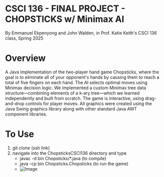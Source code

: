 # CSCI 136 - FINAL PROJECT - CHOPSTICKS w/ Minimax AI
By Emmanuel Ekpenyong and John Walden, in Prof. Katie Keith's CSCI 136 class, Spring 2025

# Overview

A Java implementation of the two-player hand game Chopsticks, where the goal is to eliminate all of your opponent's hands by causing them to reach a total of five fingers on each hand. The AI selects optimal moves using Minimax decision logic. We implemented a custom Minimax tree data structure—combining elements of a k-ary tree—which we learned independently and built from scratch. The game is interactive, using drag-and-drop controls for player moves. All graphics were created using the Java Swing graphics library along with other standard Java AWT component libraries.

# To Use

1. git clone (ssh link)
2. navigate into the ChopsticksCSCI136 directory and type
   * javac -d bin Chopsticks/*.java (to compile)
   * java -cp bin Chopsticks.Chopsticks (to run the game)
   * ![Image](https://github.com/user-attachments/assets/79180656-2ed3-4d36-8f0a-085481f70067)
